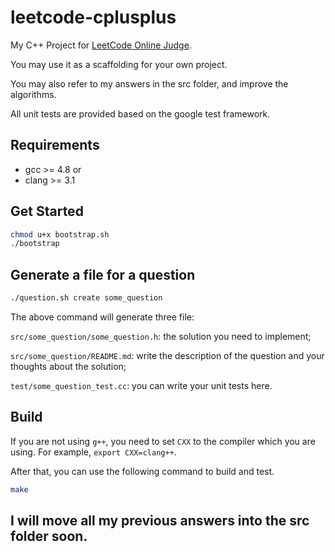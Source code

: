 leetcode-cplusplus
==================
My C++ Project for [LeetCode Online Judge](http://oj.leetcode.com/).

You may use it as a scaffolding for your own project. 

You may also refer to my answers in the src folder, and improve the algorithms.

All unit tests are provided based on the google test framework.

## Requirements
* gcc >= 4.8
or
* clang >= 3.1


## Get Started
```bash
chmod u+x bootstrap.sh
./bootstrap
```
## Generate a file for a question

```bash
./question.sh create some_question 
```

The above command will generate three file: 

`src/some_question/some_question.h`: the solution you need to implement;

`src/some_question/README.md`: write the description of the question and your thoughts about the solution;

`test/some_question_test.cc`: you can write your unit tests here.

## Build

If you are not using `g++`, you need to set `CXX` to the compiler which you are using. For example, `export CXX=clang++`.

After that, you can use the following command to build and test.
```bash
make
```

## I will move all my previous answers into the src folder soon.
